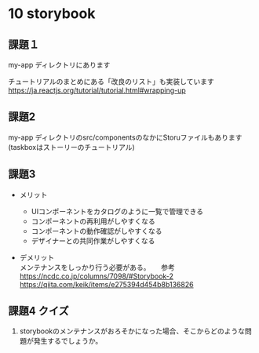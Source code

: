 # 10 storybook

## 課題１
my-app ディレクトリにあります  
  
チュートリアルのまとめにある「改良のリスト」も実装しています  
https://ja.reactjs.org/tutorial/tutorial.html#wrapping-up  

## 課題2
my-app ディレクトリのsrc/componentsのなかにStoruファイルもあります  
(taskboxはストーリーのチュートリアル)

## 課題3
- メリット  
  - UIコンポーネントをカタログのように一覧で管理できる
  - コンポーネントの再利用がしやすくなる
  - コンポーネントの動作確認がしやすくなる
  - デザイナーとの共同作業がしやすくなる
  
- デメリット  
  メンテナンスをしっかり行う必要がある。
　 
  参考
  https://ncdc.co.jp/columns/7098/#Storybook-2  
  https://qiita.com/keik/items/e275394d454b8b136826

## 課題4 クイズ
1. storybookのメンテナンスがおろそかになった場合、そこからどのような問題が発生するでしょうか。